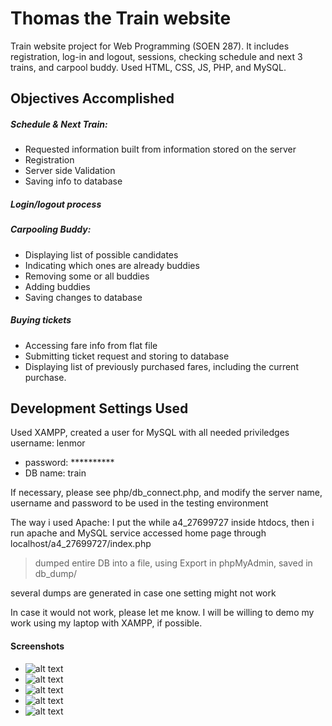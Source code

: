 # Thomas the Train website

Train website project for Web Programming (SOEN 287). It includes registration, log-in and logout, sessions, checking schedule and next 3 trains, and carpool buddy. Used HTML, CSS, JS, PHP, and MySQL.

## Objectives Accomplished 

##### Schedule & Next Train:
 - Requested information built from information stored on the server
 - Registration
 - Server side Validation
 - Saving info to database
 

##### Login/logout process

##### Carpooling Buddy:
 - Displaying list of possible candidates
- Indicating which ones are already buddies
 - Removing some or all buddies
 - Adding buddies
 - Saving changes to database

##### Buying tickets
 - Accessing fare info from flat file
 - Submitting ticket request and storing to database
 - Displaying list of previously purchased fares, including the current purchase.

## Development Settings Used
Used XAMPP, created a user for MySQL with all needed priviledges
username: lenmor
- password: **********
- DB name: train

If necessary, please see php/db_connect.php, and modify the server name, username and password
to be used in the testing environment

The way i used Apache:
I put the while a4_27699727 inside htdocs, then i run apache and MySQL service
accessed home page through
localhost/a4_27699727/index.php

>dumped entire DB into a file, using Export in phpMyAdmin, saved in
>db_dump/

several dumps are generated in case one setting might not work

In case it would not work, please let me know. 
I will be willing to demo my work
using my laptop with XAMPP, if possible.

#### Screenshots

* ![alt text](https://github.com/lenmorld/train_website/tree/master/screenshots/before_purchase.JPG "Logo Title Text 1")
* ![alt text](https://github.com/lenmorld/train_website/tree/master/screenshots/home.JPG "Logo Title Text 1")
* ![alt text](https://github.com/lenmorld/train_website/tree/master/screenshots/purchase.JPG "Logo Title Text 1")
* ![alt text](https://github.com/lenmorld/train_website/tree/master/screenshots/registration.JPG "Logo Title Text 1")
* ![alt text](https://github.com/lenmorld/train_website/tree/master/screenshots/schedule.JPG "Logo Title Text 1")



